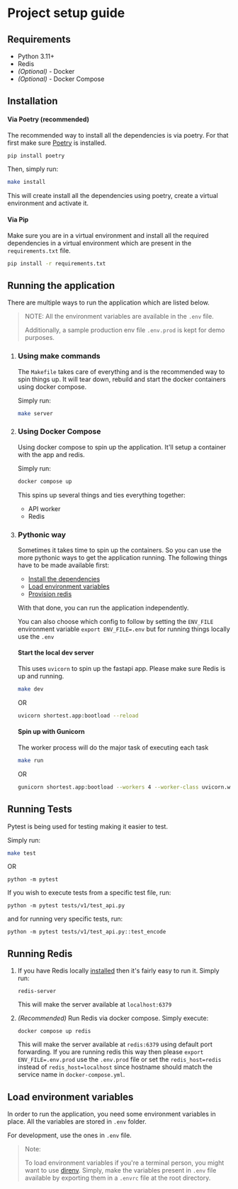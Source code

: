 # Project setup guide

## Requirements

- Python 3.11+
- Redis
- _(Optional)_ - Docker
- _(Optional)_ - Docker Compose


## Installation

#### Via Poetry (recommended)

The recommended way to install all the dependencies is via poetry. For that
first make sure [Poetry](https://pypi.org/project/poetry/) is installed.
```bash
pip install poetry
```

Then, simply run:
```bash
make install
```
This will create install all the dependencies using poetry, create a
virtual environment and activate it.

#### Via Pip
Make sure you are in a virtual environment and install all the required
dependencies in a virtual environment which are present in the
`requirements.txt` file.

```bash
pip install -r requirements.txt
```

## Running the application

There are multiple ways to run the application which are listed below.

> NOTE: All the environment variables are available in the `.env` file.
>
> Additionally, a sample production env file `.env.prod` is kept for demo
> purposes.

1. ### Using make commands

   The `Makefile` takes care of everything and is the recommended way
   to spin things up. It will tear down, rebuild and start the
   docker containers using docker compose.

   Simply run:

   ```bash
   make server
   ```

2. ### Using Docker Compose

   Using docker compose to spin up the application.
   It'll setup a container with the app and redis.

   Simply run:

   ```bash
   docker compose up
   ```

   This spins up several things and ties everything together:
   - API worker
   - Redis

3. ### Pythonic way

   Sometimes it takes time to spin up the containers. So you can use the more
   pythonic ways to get the application running. The following things have to
   be made available first:

   - [Install the dependencies](./project-setup.md#installation)
   - [Load environment variables](./project-setup.md#load-environment-variables)
   - [Provision redis](./project-setup.md#running-redis)

   With that done, you can run the application independently.

   You can also choose which config to follow by setting the `ENV_FILE`
   environment variable `export ENV_FILE=.env` but for running things locally
   use the `.env`

   #### Start the local dev server
   This uses `uvicorn` to spin up the fastapi app. Please make sure Redis is up
   and running.

   ```bash
   make dev
   ```
   OR
   ```bash
   uvicorn shortest.app:bootload --reload
   ```

   #### Spin up with Gunicorn
   The worker process will do the major task of executing each task

   ```bash
   make run
   ```
   OR
   ```bash
   gunicorn shortest.app:bootload --workers 4 --worker-class uvicorn.workers.UvicornWorker --bind 0.0.0.0:8000
   ```


## Running Tests

Pytest is being used for testing making it easier to test.

Simply run:
```bash
make test
```
OR
```
python -m pytest
```

If you wish to execute tests from a specific test file, run:
```
python -m pytest tests/v1/test_api.py
```
and for running very specific tests, run:
```
python -m pytest tests/v1/test_api.py::test_encode
```


## Running Redis

1. If you have Redis locally
   [installed](https://redis.io/docs/getting-started/installation/) then it's
   fairly easy to run it. Simply run:
   ```
   redis-server
   ```
   This will make the server available at `localhost:6379`

2. _(Recommended)_  Run Redis via docker compose. Simply execute:
   ```
   docker compose up redis
   ```
   This will make the server available at `redis:6379` using default port forwarding.
   If you are running redis this way then please `export ENV_FILE=.env.prod`
   use the `.env.prod` file or set the `redis_host=redis` instead of
   `redis_host=localhost` since hostname should match the service name in
   `docker-compose.yml`.


## Load environment variables

In order to run the application, you need some environment variables in place.
All the variables are stored in `.env` folder.

For development, use the ones in `.env` file.

> Note:
>
> To load environment variables if you're a terminal person, you might want
> to use [direnv](https://direnv.net/). Simply, make the variables present
> in `.env` file available by exporting them in a `.envrc` file
> at the root directory.

